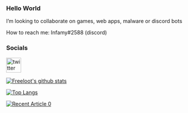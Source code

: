 ### Hello World

I’m looking to collaborate on games, web apps, malware or discord bots

How to reach me: Infamy#2588 (discord)

### Socials
[<img alt="twitter" width="40px" src="https://raw.githubusercontent.com/rahuldkjain/github-profile-readme-generator/master/src/images/icons/Social/twitter.svg" />](https://twitter.com/InfamyDev)


[![Freeloot's github stats](https://github-readme-stats.vercel.app/api?username=freeloot&count_private=true&show_icons=true&theme=radical&hide_rank=false)](https://github.com/anuraghazra/github-readme-stats)

[![Top Langs](https://github-readme-stats.vercel.app/api/top-langs/?username=freeloot)](https://github.com/anuraghazra/github-readme-stats)

<a target="_blank" href="https://github-readme-medium-recent-article.vercel.app/medium/@freeloot/0"><img src="https://github-readme-medium-recent-article.vercel.app/medium/@khuyentran1476/0" alt="Recent Article 0">
